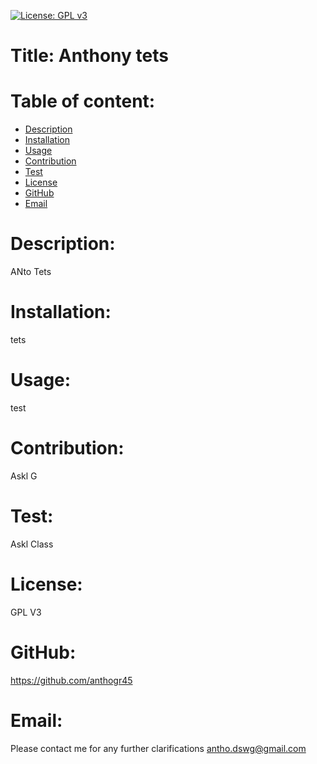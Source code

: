 [![License: GPL v3](https://img.shields.io/badge/License-GPLv3-blue.svg)](https://www.gnu.org/licenses/gpl-3.0)
# Title: Anthony tets      
# Table of content: 
* [Description](#Description)
* [Installation](#Installation)
* [Usage](#Usage)
* [Contribution](#Contribution)
* [Test](#Test)
* [License](#License)
* [GitHub](#GitHub)
* [Email](#Email)
# Description: 
ANto Tets
# Installation:
tets
# Usage:
test 
# Contribution: 
Askl G
# Test:
Askl Class
# License:
GPL V3
# GitHub: 
https://github.com/anthogr45
# Email: 
Please contact me for any further clarifications antho.dswg@gmail.com
      